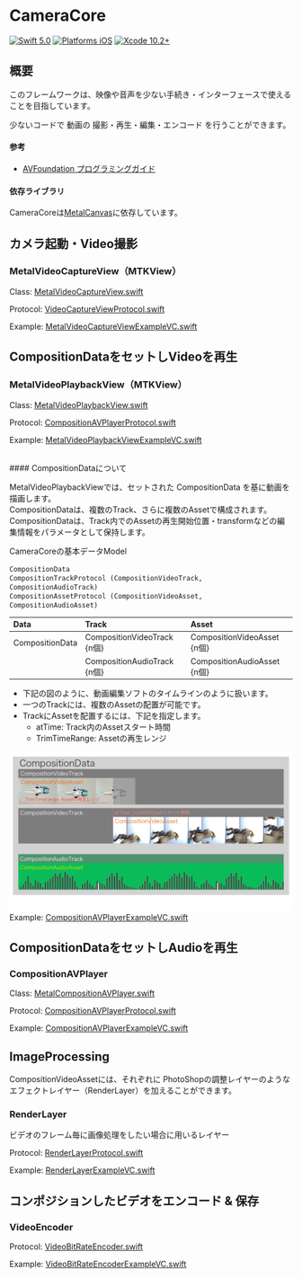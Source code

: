 # CameraCore

[![Swift 5.0](https://img.shields.io/badge/Swift-5.0-orange.svg?style=flat)](https://developer.apple.com/swift/)
[![Platforms iOS](https://img.shields.io/badge/Platforms-iOS-lightgray.svg?style=flat)](https://developer.apple.com/swift/)
[![Xcode 10.2+](https://img.shields.io/badge/Xcode-10.2+-blue.svg?style=flat)](https://developer.apple.com/swift/)


## 概要

このフレームワークは、映像や音声を少ない手続き・インターフェースで使えることを目指しています。

少ないコードで 動画の 撮影・再生・編集・エンコード を行うことができます。


#### 参考

* [AVFoundation プログラミングガイド](https://developer.apple.com/jp/documentation/AVFoundationPG.pdf)


#### 依存ライブラリ
CameraCoreは[MetalCanvas](https://github.com/Hideyuki-Machida/MetalCanvas)に依存しています。




## カメラ起動・Video撮影
### MetalVideoCaptureView（MTKView）

Class: [MetalVideoCaptureView.swift](https://github.com/Hideyuki-Machida/CameraCore/blob/master/CameraCore/Renderer/VideoCapture/MetalVideoCaptureView.swift)

Protocol: [VideoCaptureViewProtocol.swift](https://github.com/Hideyuki-Machida/CameraCore/blob/master/CameraCore/Renderer/VideoCapture/VideoCaptureViewProtocol.swift)

Example: [MetalVideoCaptureViewExampleVC.swift](https://github.com/Hideyuki-Machida/CameraCore/blob/master/Example/CameraCoreExample/MetalVideoCaptureViewExampleVC.swift)




## CompositionDataをセットしVideoを再生
### MetalVideoPlaybackView（MTKView）

Class: [MetalVideoPlaybackView.swift](https://github.com/Hideyuki-Machida/CameraCore/blob/master/CameraCore/Renderer/CompositionAVPlayer/MetalVideoPlaybackView.swift)

Protocol: [CompositionAVPlayerProtocol.swift](https://github.com/Hideyuki-Machida/CameraCore/blob/master/CameraCore/Renderer/CompositionAVPlayer/CompositionAVPlayerProtocol.swift)

Example: [MetalVideoPlaybackViewExampleVC.swift](https://github.com/Hideyuki-Machida/CameraCore/blob/master/Example/CameraCoreExample/MetalVideoPlaybackViewExampleVC.swift)

<br />
#### CompositionDataについて

MetalVideoPlaybackViewでは、セットされた CompositionData を基に動画を描画します。<br />
CompositionDataは、複数のTrack、さらに複数のAssetで構成されます。<br />
CompositionDataは、Track内でのAssetの再生開始位置・transformなどの編集情報をパラメータとして保持します。

CameraCoreの基本データModel

```
CompositionData
CompositionTrackProtocol (CompositionVideoTrack, CompositionAudioTrack)
CompositionAssetProtocol (CompositionVideoAsset, CompositionAudioAsset)
```

|Data|Track|Asset|
|:---|:---|:---|
|CompositionData|CompositionVideoTrack {n個}|CompositionVideoAsset {n個}|
||CompositionAudioTrack {n個}|CompositionAudioAsset {n個}|

* 下記の図のように、動画編集ソフトのタイムラインのように扱います。<br>
* 一つのTrackには、複数のAssetの配置が可能です。<br>
* TrackにAssetを配置するには、下記を指定します。<br>
	* atTime: Track内のAssetスタート時間<br>
	* TrimTimeRange: Assetの再生レンジ

![画像](./timeline.png)
Example: [CompositionAVPlayerExampleVC.swift](https://github.com/Hideyuki-Machida/CameraCore/blob/master/Example/CameraCoreExample/CompositionAVPlayerExampleVC.swift)


## CompositionDataをセットしAudioを再生
### CompositionAVPlayer

Class: [MetalCompositionAVPlayer.swift](https://github.com/Hideyuki-Machida/CameraCore/blob/master/CameraCore/Renderer/CompositionAVPlayer/MetalCompositionAVPlayer.swift)

Protocol: [CompositionAVPlayerProtocol.swift](https://github.com/Hideyuki-Machida/CameraCore/blob/master/CameraCore/Renderer/CompositionAVPlayer/CompositionAVPlayerProtocol.swift)

Example: [CompositionAVPlayerExampleVC.swift](https://github.com/Hideyuki-Machida/CameraCore/blob/master/Example/CameraCoreExample/CompositionAVPlayerExampleVC.swift)


## ImageProcessing

CompositionVideoAssetには、それぞれに PhotoShopの調整レイヤーのようなエフェクトレイヤー（RenderLayer）を加えることができます。

### RenderLayer

ビデオのフレーム毎に画像処理をしたい場合に用いるレイヤー

Protocol: [RenderLayerProtocol.swift](https://github.com/Hideyuki-Machida/CameraCore/blob/master/CameraCore/ImageProcessing/RenderLayerProtocol.swift)

Example: [RenderLayerExampleVC.swift](https://github.com/Hideyuki-Machida/CameraCore/blob/master/Example/CameraCoreExample/RenderLayerExampleVC.swift)


## コンポジションしたビデオをエンコード & 保存
### VideoEncoder

Protocol: [VideoBitRateEncoder.swift](https://github.com/Hideyuki-Machida/CameraCore/blob/master/CameraCore/Encoder/VideoBitRateEncoder.swift)

Example: [VideoBitRateEncoderExampleVC.swift](https://github.com/Hideyuki-Machida/CameraCore/blob/master/Example/CameraCoreExample/VideoBitRateEncoderExampleVC.swift)
